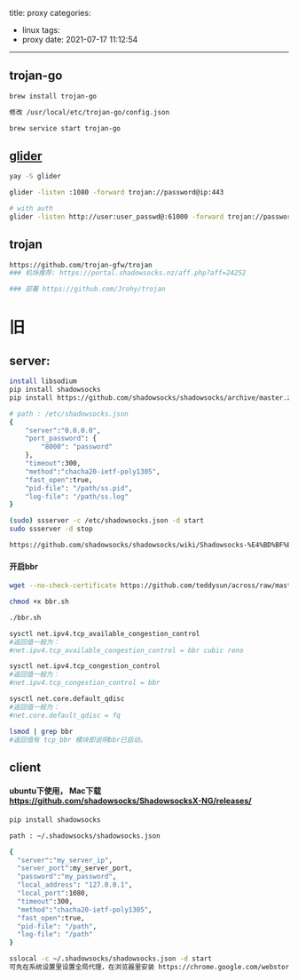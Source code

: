 title: proxy
categories:
  - linux
tags:
  - proxy
date: 2021-07-17 11:12:54
---
## trojan-go
```sh
brew install trojan-go

修改 /usr/local/etc/trojan-go/config.json

brew service start trojan-go
```

## [glider](https://github.com/nadoo/glider/blob/master/config/glider.conf.example)
```sh
yay -S glider

glider -listen :1080 -forward trojan://password@ip:443

# with auth
glider -listen http://user:user_passwd@:61000 -forward trojan://password@ip:443
```

## trojan
```sh
https://github.com/trojan-gfw/trojan
### 机场推荐: https://portal.shadowsocks.nz/aff.php?aff=24252

### 部署 https://github.com/Jrohy/trojan

```

# 旧
## server:
```sh
install libsodium
pip install shadowsocks
pip install https://github.com/shadowsocks/shadowsocks/archive/master.zip -U

# path : /etc/shadowsocks.json
{
    "server":"0.0.0.0",
    "port_password": {
        "8000": "password"
    },
    "timeout":300,
    "method":"chacha20-ietf-poly1305",
    "fast_open":true,
    "pid-file": "/path/ss.pid",
    "log-file": "/path/ss.log"
}

(sudo) ssserver -c /etc/shadowsocks.json -d start
sudo ssserver -d stop

https://github.com/shadowsocks/shadowsocks/wiki/Shadowsocks-%E4%BD%BF%E7%94%A8%E8%AF%B4%E6%98%8E
```


#### 开启bbr
```sh
wget --no-check-certificate https://github.com/teddysun/across/raw/master/bbr.sh

chmod +x bbr.sh

./bbr.sh

sysctl net.ipv4.tcp_available_congestion_control
#返回值一般为：
#net.ipv4.tcp_available_congestion_control = bbr cubic reno

sysctl net.ipv4.tcp_congestion_control
#返回值一般为：
#net.ipv4.tcp_congestion_control = bbr

sysctl net.core.default_qdisc
#返回值一般为：
#net.core.default_qdisc = fq

lsmod | grep bbr
#返回值有 tcp_bbr 模块即说明bbr已启动。
```

## client
#### ubuntu下使用， Mac下载 https://github.com/shadowsocks/ShadowsocksX-NG/releases/
```sh
pip install shadowsocks

path : ~/.shadowsocks/shadowsocks.json

{
  "server":"my_server_ip",
  "server_port":my_server_port,
  "password":"my_password",
  "local_address": "127.0.0.1",
  "local_port":1080,
  "timeout":300,
  "method":"chacha20-ietf-poly1305",
  "fast_open":true,
  "pid-file": "/path",
  "log-file": "/path"
}

sslocal -c ~/.shadowsocks/shadowsocks.json -d start
可先在系统设置里设置全局代理，在浏览器里安装 https://chrome.google.com/webstore/detail/proxy-switchyomega/padekgcemlokbadohgkifijomclgjgif
```